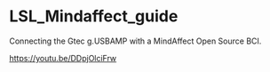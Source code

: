 # LSL_Mindaffect_guide

Connecting the Gtec g.USBAMP with a MindAffect Open Source BCI.

https://youtu.be/DDpjOlciFrw
